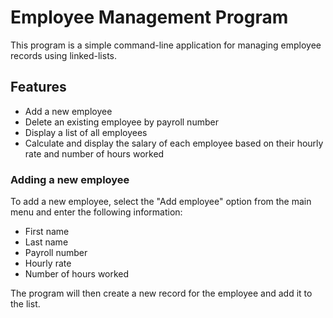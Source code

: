 # Employee Management Program
This program is a simple command-line application for managing employee records using linked-lists.

## Features
- Add a new employee
- Delete an existing employee by payroll number
- Display a list of all employees
- Calculate and display the salary of each employee based on their hourly rate and number of hours worked

### Adding a new employee
To add a new employee, select the "Add employee" option from the main menu and enter the following information:

- First name
- Last name
- Payroll number
- Hourly rate
- Number of hours worked

The program will then create a new record for the employee and add it to the list.

